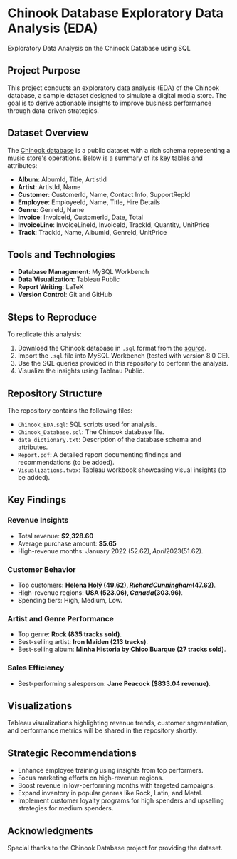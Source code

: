 # Chinook Database Exploratory Data Analysis (EDA)
Exploratory Data Analysis on the Chinook Database using SQL

## Project Purpose
This project conducts an exploratory data analysis (EDA) of the Chinook database, a sample dataset designed to simulate a digital media store. The goal is to derive actionable insights to improve business performance through data-driven strategies.

## Dataset Overview
The [Chinook database](https://github.com/lerocha/chinook-database) is a public dataset with a rich schema representing a music store's operations. Below is a summary of its key tables and attributes:

- **Album**: AlbumId, Title, ArtistId  
- **Artist**: ArtistId, Name  
- **Customer**: CustomerId, Name, Contact Info, SupportRepId  
- **Employee**: EmployeeId, Name, Title, Hire Details  
- **Genre**: GenreId, Name  
- **Invoice**: InvoiceId, CustomerId, Date, Total  
- **InvoiceLine**: InvoiceLineId, InvoiceId, TrackId, Quantity, UnitPrice  
- **Track**: TrackId, Name, AlbumId, GenreId, UnitPrice

## Tools and Technologies
- **Database Management**: MySQL Workbench  
- **Data Visualization**: Tableau Public  
- **Report Writing**: LaTeX  
- **Version Control**: Git and GitHub

## Steps to Reproduce
To replicate this analysis:
1. Download the Chinook database in `.sql` format from the [source](https://github.com/lerocha/chinook-database).  
2. Import the `.sql` file into MySQL Workbench (tested with version 8.0 CE).  
3. Use the SQL queries provided in this repository to perform the analysis.  
4. Visualize the insights using Tableau Public.

## Repository Structure
The repository contains the following files:
- `Chinook_EDA.sql`: SQL scripts used for analysis.  
- `Chinook_Database.sql`: The Chinook database file.  
- `data_dictionary.txt`: Description of the database schema and attributes.  
- `Report.pdf`: A detailed report documenting findings and recommendations (to be added).  
- `Visualizations.twbx`: Tableau workbook showcasing visual insights (to be added).

## Key Findings
### Revenue Insights
- Total revenue: **$2,328.60**  
- Average purchase amount: **$5.65**  
- High-revenue months: January 2022 ($52.62), April 2023 ($51.62).

### Customer Behavior
- Top customers: **Helena Holý ($49.62), Richard Cunningham ($47.62)**.  
- High-revenue regions: **USA ($523.06), Canada ($303.96)**.  
- Spending tiers: High, Medium, Low.

### Artist and Genre Performance
- Top genre: **Rock (835 tracks sold)**.  
- Best-selling artist: **Iron Maiden (213 tracks)**.  
- Best-selling album: **Minha Historia by Chico Buarque (27 tracks sold)**.

### Sales Efficiency
- Best-performing salesperson: **Jane Peacock ($833.04 revenue)**.

## Visualizations
Tableau visualizations highlighting revenue trends, customer segmentation, and performance metrics will be shared in the repository shortly.

## Strategic Recommendations
- Enhance employee training using insights from top performers.  
- Focus marketing efforts on high-revenue regions.  
- Boost revenue in low-performing months with targeted campaigns.  
- Expand inventory in popular genres like Rock, Latin, and Metal.  
- Implement customer loyalty programs for high spenders and upselling strategies for medium spenders.

## Acknowledgments
Special thanks to the Chinook Database project for providing the dataset.
